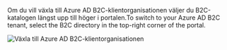 <span data-ttu-id="c3220-101">Om du vill växla till Azure AD B2C-klientorganisationen väljer du B2C-katalogen längst upp till höger i portalen.</span><span class="sxs-lookup"><span data-stu-id="c3220-101">To switch to your Azure AD B2C tenant, select the B2C directory in the top-right corner of the portal.</span></span>

![Växla till Azure AD B2C-klientorganisationen](./media/active-directory-b2c-switch-b2c-tenant/switch-to-b2c-tenant.png)